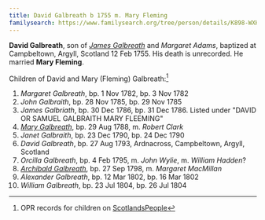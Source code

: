 ```yaml
---
title: David Galbreath b 1755 m. Mary Fleming
familysearch: https://www.familysearch.org/tree/person/details/K898-WXH
---
```

**David Galbreath**, son of [*James Galbreath*](galbreath-james-1713.md) and *Margaret Adams*, baptized at Campbeltown, Argyll, Scotland 12 Feb 1755. His death is unrecorded. He married **Mary Fleming**.

Children of David and Mary (Fleming) Galbreath:[^children]

1. *Margaret Galbreath*, bp. 1 Nov 1782, bp. 3 Nov 1782
2. *John Galbraith*, bp. 28 Nov 1785, bp. 29 Nov 1785
3. *James Galbriath*, bp. 30 Dec 1786, bp. 31 Dec 1786.  Listed under "DAVID OR SAMUEL GALBRAITH MARY FLEEMING"
4. [*Mary Galbreath*](galbreath-mary-1788.md), bp. 29 Aug 1788, m. *Robert Clark*
5. *Janet Galbraith*, bp. 23 Dec 1790, bp. 24 Dec 1790
6. *David Galbreath*, bp. 27 Aug 1793, Ardnacross, Campbeltown, Argyll, Scotland
7. *Orcilla Galbreath*, bp. 4 Feb 1795, m. *John Wylie*, m. *William Hadden*?
8. [*Archibald Galbreath*](galbreath-archibald-1798.md), bp. 27 Sep 1798, m. *Margaret MacMillan*
9. *Alexander Galbreath*, bp. 12 Mar 1802, bp. 16 Mar 1802
10. *William Galbreath*, bp. 23 Jul 1804, bp. 26 Jul 1804

[^children]: OPR records for children on [ScotlandsPeople](https://www.scotlandspeople.gov.uk/record-results?search_type=people&event=%28B%20OR%20C%20OR%20S%29&record_type%5B0%5D=opr_births&church_type=Old%20Parish%20Registers&dl_cat=church&dl_rec=church-births-baptisms&surname=galbr&surname_so=starts&forename_so=starts&from_year=1782&to_year=1805&parent_names=galbr&parent_names_so=starts&parent_name_two=fleming&parent_name_two_so=fuzzy&county=ARGYLL&record=Church%20of%20Scotland%20%28old%20parish%20registers%29%20Roman%20Catholic%20Church%20Other%20churches&rd_real_name%5B0%5D=CAMPBELTOWN%20%28LANDWARD%29%20OR%20CAMPBELTOWN%20%28BURGH%29%20OR%20CAMPBELTOWN&rd_display_name%5B0%5D=CAMPBELTOWN%20%28LANDWARD%29%7CCAMPBELTOWN%20%28BURGH%29%7CCAMPBELTOWN_CAMPBELTOWN&rd_label%5B0%5D=CAMPBELTOWN&rd_name%5B0%5D=CAMPBELTOWN%20%2ALANDWARD%2A%20OR%20CAMPBELTOWN%20%2ABURGH%2A%20OR%20CAMPBELTOWN&field=year&sort=asc&order=Date)

